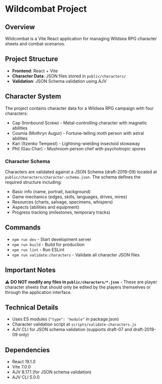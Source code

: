# Wildcombat Project

## Overview
Wildcombat is a Vite React application for managing Wildsea RPG character sheets and combat scenarios.

## Project Structure
- **Frontend**: React + Vite
- **Character Data**: JSON files stored in `public/characters/`
- **Validation**: JSON Schema validation using AJV

## Character System
The project contains character data for a Wildsea RPG campaign with four characters:
- Cap (Ironbound Screw) - Metal-controlling character with magnetic abilities
- Cosmia (Mothryn Augur) - Fortune-telling moth person with astral abilities  
- Kari (Itzenko Tempest) - Lightning-wielding insectoid stowaway
- Phil (Gau Char) - Mushroom person chef with psychotropic spores

### Character Schema
Characters are validated against a JSON Schema (draft-2019-09) located at `public/characters/character-schema.json`. The schema defines the required structure including:
- Basic info (name, portrait, background)
- Game mechanics (edges, skills, languages, drives, mires)
- Resources (charts, salvage, specimens, whispers)
- Aspects (abilities and equipment)
- Progress tracking (milestones, temporary tracks)

## Commands
- `npm run dev` - Start development server
- `npm run build` - Build for production
- `npm run lint` - Run ESLint
- `npm run validate:characters` - Validate all character JSON files

## Important Notes
⚠️ **DO NOT modify any files in `public/characters/*.json`** - These are player character sheets that should only be edited by the players themselves or through the application interface.

## Technical Details
- Uses ES modules (`"type": "module"` in package.json)
- Character validation script at `scripts/validate-characters.js`
- AJV CLI for JSON schema validation (supports draft-07 and draft-2019-09 only)

## Dependencies
- React 19.1.0
- Vite 7.0.0
- AJV 8.17.1 (for JSON schema validation)
- AJV CLI 5.0.0